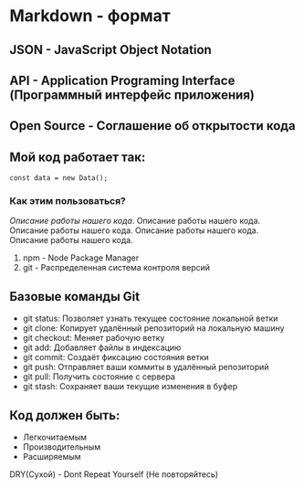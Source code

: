 # Markdown - формат
## JSON - JavaScript Object Notation
## API - Application Programing Interface (Программный интерфейс приложения)
## Open Source - Соглашение об открытости кода

## Мой код работает так:
```
const data = new Data();
```

### Как этим пользоваться?

*Описание работы нашего кода*. Описание работы нашего кода. Описание работы нашего кода. Описание работы нашего кода. Описание работы нашего кода.

1. npm - Node Package Manager
2. git - Распределенная система контроля версий

## Базовые команды Git
- git status: Позволяет узнать текущее состояние локальной ветки
- git clone: Копирует удалённый репозиторий на локальную машину
- git checkout: Меняет рабочую ветку
- git add: Добавляет файлы в индексацию
- git commit: Создаёт фиксацию состояния ветки
- git push: Отправляет ваши коммиты в удалённый репозиторий
- git pull: Получить состояние с сервера
- git stash: Сохраняет ваши текущие изменения в буфер

## Код должен быть:
- Легкочитаемым
- Производительным
- Расширяемым

DRY(Сухой) - Dont Repeat Yourself (Не повторяйтесь)